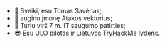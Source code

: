 - 👋 Sveiki, esu Tomas Savėnas;
- 🌱 auginu įmonę Atakos vektorius;
- 💼 Turiu virš 7 m. IT saugumo patirties;
- 😎 Esu ULO pilotas ir Lietuvos TryHackMe lyderis.
